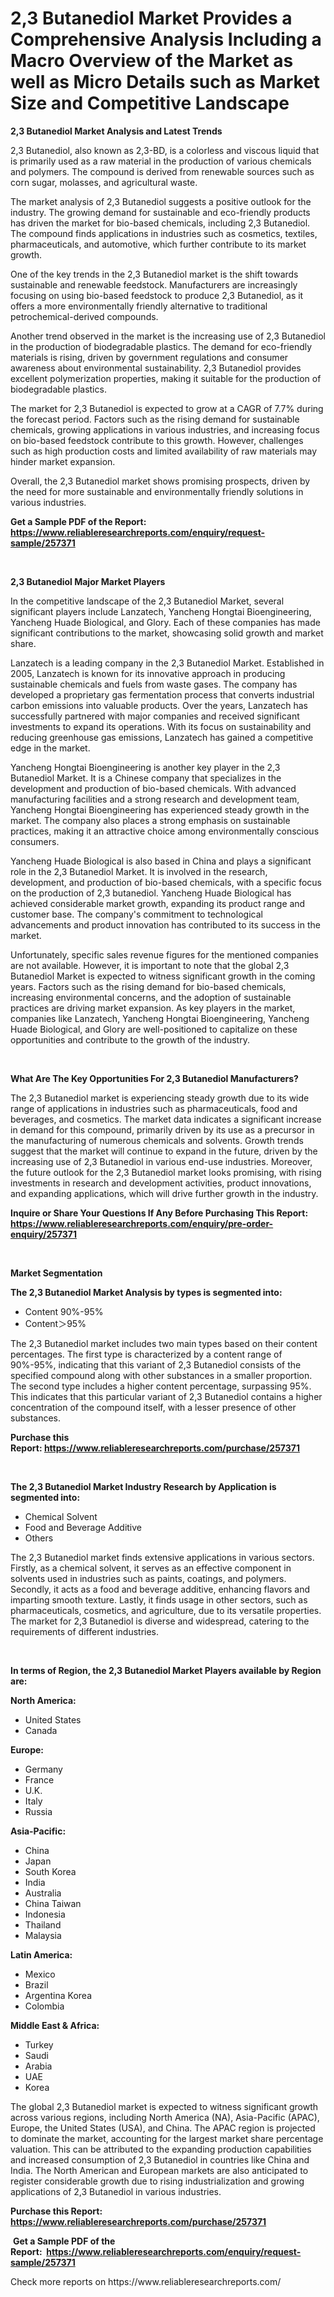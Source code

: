 <p><h1>2,3 Butanediol Market Provides a Comprehensive Analysis Including a Macro Overview of the Market as well as Micro Details such as Market Size and Competitive Landscape</h1></p><p><strong>2,3 Butanediol Market Analysis and Latest Trends</strong></p>
<p><p>2,3 Butanediol, also known as 2,3-BD, is a colorless and viscous liquid that is primarily used as a raw material in the production of various chemicals and polymers. The compound is derived from renewable sources such as corn sugar, molasses, and agricultural waste.</p><p>The market analysis of 2,3 Butanediol suggests a positive outlook for the industry. The growing demand for sustainable and eco-friendly products has driven the market for bio-based chemicals, including 2,3 Butanediol. The compound finds applications in industries such as cosmetics, textiles, pharmaceuticals, and automotive, which further contribute to its market growth.</p><p>One of the key trends in the 2,3 Butanediol market is the shift towards sustainable and renewable feedstock. Manufacturers are increasingly focusing on using bio-based feedstock to produce 2,3 Butanediol, as it offers a more environmentally friendly alternative to traditional petrochemical-derived compounds.</p><p>Another trend observed in the market is the increasing use of 2,3 Butanediol in the production of biodegradable plastics. The demand for eco-friendly materials is rising, driven by government regulations and consumer awareness about environmental sustainability. 2,3 Butanediol provides excellent polymerization properties, making it suitable for the production of biodegradable plastics.</p><p>The market for 2,3 Butanediol is expected to grow at a CAGR of 7.7% during the forecast period. Factors such as the rising demand for sustainable chemicals, growing applications in various industries, and increasing focus on bio-based feedstock contribute to this growth. However, challenges such as high production costs and limited availability of raw materials may hinder market expansion. </p><p>Overall, the 2,3 Butanediol market shows promising prospects, driven by the need for more sustainable and environmentally friendly solutions in various industries.</p></p>
<p><strong>Get a Sample PDF of the Report:&nbsp; <a href="https://www.reliableresearchreports.com/enquiry/request-sample/257371">https://www.reliableresearchreports.com/enquiry/request-sample/257371</a></strong></p>
<p>&nbsp;</p>
<p><strong>2,3 Butanediol Major Market Players</strong></p>
<p><p>In the competitive landscape of the 2,3 Butanediol Market, several significant players include Lanzatech, Yancheng Hongtai Bioengineering, Yancheng Huade Biological, and Glory. Each of these companies has made significant contributions to the market, showcasing solid growth and market share.</p><p>Lanzatech is a leading company in the 2,3 Butanediol Market. Established in 2005, Lanzatech is known for its innovative approach in producing sustainable chemicals and fuels from waste gases. The company has developed a proprietary gas fermentation process that converts industrial carbon emissions into valuable products. Over the years, Lanzatech has successfully partnered with major companies and received significant investments to expand its operations. With its focus on sustainability and reducing greenhouse gas emissions, Lanzatech has gained a competitive edge in the market.</p><p>Yancheng Hongtai Bioengineering is another key player in the 2,3 Butanediol Market. It is a Chinese company that specializes in the development and production of bio-based chemicals. With advanced manufacturing facilities and a strong research and development team, Yancheng Hongtai Bioengineering has experienced steady growth in the market. The company also places a strong emphasis on sustainable practices, making it an attractive choice among environmentally conscious consumers. </p><p>Yancheng Huade Biological is also based in China and plays a significant role in the 2,3 Butanediol Market. It is involved in the research, development, and production of bio-based chemicals, with a specific focus on the production of 2,3 butanediol. Yancheng Huade Biological has achieved considerable market growth, expanding its product range and customer base. The company's commitment to technological advancements and product innovation has contributed to its success in the market.</p><p>Unfortunately, specific sales revenue figures for the mentioned companies are not available. However, it is important to note that the global 2,3 Butanediol Market is expected to witness significant growth in the coming years. Factors such as the rising demand for bio-based chemicals, increasing environmental concerns, and the adoption of sustainable practices are driving market expansion. As key players in the market, companies like Lanzatech, Yancheng Hongtai Bioengineering, Yancheng Huade Biological, and Glory are well-positioned to capitalize on these opportunities and contribute to the growth of the industry.</p></p>
<p>&nbsp;</p>
<p><strong>What Are The Key Opportunities For 2,3 Butanediol Manufacturers?</strong></p>
<p><p>The 2,3 Butanediol market is experiencing steady growth due to its wide range of applications in industries such as pharmaceuticals, food and beverages, and cosmetics. The market data indicates a significant increase in demand for this compound, primarily driven by its use as a precursor in the manufacturing of numerous chemicals and solvents. Growth trends suggest that the market will continue to expand in the future, driven by the increasing use of 2,3 Butanediol in various end-use industries. Moreover, the future outlook for the 2,3 Butanediol market looks promising, with rising investments in research and development activities, product innovations, and expanding applications, which will drive further growth in the industry.</p></p>
<p><strong>Inquire or Share Your Questions If Any Before Purchasing This Report: <a href="https://www.reliableresearchreports.com/enquiry/pre-order-enquiry/257371">https://www.reliableresearchreports.com/enquiry/pre-order-enquiry/257371</a></strong></p>
<p>&nbsp;</p>
<p><strong>Market Segmentation</strong></p>
<p><strong>The 2,3 Butanediol Market Analysis by types is segmented into:</strong></p>
<p><ul><li>Content 90%-95%</li><li>Content＞95%</li></ul></p>
<p><p>The 2,3 Butanediol market includes two main types based on their content percentages. The first type is characterized by a content range of 90%-95%, indicating that this variant of 2,3 Butanediol consists of the specified compound along with other substances in a smaller proportion. The second type includes a higher content percentage, surpassing 95%. This indicates that this particular variant of 2,3 Butanediol contains a higher concentration of the compound itself, with a lesser presence of other substances.</p></p>
<p><strong>Purchase this Report:&nbsp;<a href="https://www.reliableresearchreports.com/purchase/257371">https://www.reliableresearchreports.com/purchase/257371</a></strong></p>
<p>&nbsp;</p>
<p><strong>The 2,3 Butanediol Market Industry Research by Application is segmented into:</strong></p>
<p><ul><li>Chemical Solvent</li><li>Food and Beverage Additive</li><li>Others</li></ul></p>
<p><p>The 2,3 Butanediol market finds extensive applications in various sectors. Firstly, as a chemical solvent, it serves as an effective component in solvents used in industries such as paints, coatings, and polymers. Secondly, it acts as a food and beverage additive, enhancing flavors and imparting smooth texture. Lastly, it finds usage in other sectors, such as pharmaceuticals, cosmetics, and agriculture, due to its versatile properties. The market for 2,3 Butanediol is diverse and widespread, catering to the requirements of different industries.</p></p>
<p>&nbsp;</p>
<p><strong>In terms of Region, the 2,3 Butanediol Market Players available by Region are:</strong></p>
<p>
    <p> <strong> North America: </strong>
        <ul>
            <li>United States</li>
            <li>Canada</li>
        </ul>
        </p> 
    <p> <strong> Europe: </strong>
        <ul>
            <li>Germany</li>
            <li>France</li>
            <li>U.K.</li>
            <li>Italy</li>
            <li>Russia</li>
        </ul>
        </p> 
    <p> <strong> Asia-Pacific: </strong>
        <ul>
            <li>China</li>
            <li>Japan</li>
            <li>South Korea</li>
            <li>India</li>
            <li>Australia</li>
            <li>China Taiwan</li>
            <li>Indonesia</li>
            <li>Thailand</li>
            <li>Malaysia</li>
        </ul>
        </p> 
    <p> <strong> Latin America: </strong>
        <ul>
            <li>Mexico</li>
            <li>Brazil</li>
            <li>Argentina Korea</li>
            <li>Colombia</li>
        </ul>
        </p> 
    <p> <strong> Middle East & Africa: </strong>
        <ul>
            <li>Turkey</li>
            <li>Saudi</li>
            <li>Arabia</li>
            <li>UAE</li>
            <li>Korea</li>
        </ul>
    </p>
    </p>
<p><p>The global 2,3 Butanediol market is expected to witness significant growth across various regions, including North America (NA), Asia-Pacific (APAC), Europe, the United States (USA), and China. The APAC region is projected to dominate the market, accounting for the largest market share percentage valuation. This can be attributed to the expanding production capabilities and increased consumption of 2,3 Butanediol in countries like China and India. The North American and European markets are also anticipated to register considerable growth due to rising industrialization and growing applications of 2,3 Butanediol in various industries.</p></p>
<p><strong>Purchase this Report: <a href="https://www.reliableresearchreports.com/purchase/257371">https://www.reliableresearchreports.com/purchase/257371</a></strong></p>
<p>&nbsp;<strong>Get a Sample PDF of the Report:&nbsp;&nbsp;<a href="https://www.reliableresearchreports.com/enquiry/request-sample/257371">https://www.reliableresearchreports.com/enquiry/request-sample/257371</a></strong></p>
<p><strong></strong></p>
<p>Check more reports on https://www.reliableresearchreports.com/</p>